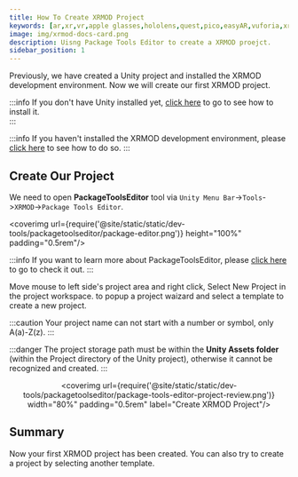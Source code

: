```yaml
---
title: How To Create XRMOD Project
keywords: [ar,xr,vr,apple glasses,hololens,quest,pico,easyAR,vuforia,xrmod,mod,doc,XR,facebook,meta,unity]
image: img/xrmod-docs-card.png
description: Uisng Package Tools Editor to create a XRMOD proejct.
sidebar_position: 1
---
```


Previously, we have created a Unity project and installed the XRMOD development environment. Now we will create our first XRMOD project.

:::info
If you don't have Unity installed yet, [click here](../prepare-for-developer/install-unityengine) to go to see how to install it.  
:::

:::info
If you haven't installed the XRMOD development environment, please [click here](../prepare-for-developer/install-dev-environment) to see how to do so.
:::

## Create Our Project

We need to open **PackageToolsEditor** tool via `Unity Menu Bar`->`Tools`->`XRMOD`->`Package Tools Editor`.

<coverimg  url={require('@site/static/static/dev-tools/packagetoolseditor/package-editor.png')} height="100%" padding="0.5rem"/>

:::info
If you want to learn more about PackageToolsEditor, please [click here](../dev-tools/package-tools) to go to check it out.
:::

Move mouse to left side's project area and right click, Select New Project in the project workspace. to popup a project waizard and select a template to create a new project.

:::caution
Your project name can not start with a number or symbol, only A(a)-Z(z).
:::

<center>
<coverimg  url={require('@site/static/static/dev-tools/packagetoolseditor/packagetoolseditor-create-project-guide.png')} width="80%" padding="0.5rem" label="Create XRMOD Project"/>
</center>

:::danger
The project storage path must be within the **Unity Assets folder** (within the Project directory of the Unity project), otherwise it cannot be recognized and created.
:::

<center>

<coverimg  url={require('@site/static/static/dev-tools/packagetoolseditor/package-tools-editor-project-review.png')} width="80%" padding="0.5rem" label="Create XRMOD Project"/>

</center>


## Summary

Now your first XRMOD project has been created. You can also try to create a project by selecting another template.